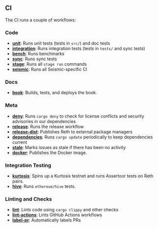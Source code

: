## CI

The CI runs a couple of workflows:

### Code

- **[unit]**: Runs unit tests (tests in `src/`) and doc tests
- **[integration]**: Runs integration tests (tests in `tests/` and sync tests)
- **[bench]**: Runs benchmarks
- **[sync]**: Runs sync tests
- **[stage]**: Runs all `stage run` commands
- **[seismic]**: Runs all Seismic-specific CI

### Docs

- **[book]**: Builds, tests, and deploys the book.

### Meta

- **[deny]**: Runs `cargo deny` to check for license conflicts and security advisories in our dependencies
- **[release]**: Runs the release workflow
- **[release-dist]**: Publishes Reth to external package managers
- **[dependencies]**: Runs `cargo update` periodically to keep dependencies current
- **[stale]**: Marks issues as stale if there has been no activity
- **[docker]**: Publishes the Docker image.

### Integration Testing

- **[kurtosis]**: Spins up a Kurtosis testnet and runs Assertoor tests on Reth pairs.
- **[hive]**: Runs `ethereum/hive` tests.

### Linting and Checks

- **[lint]**: Lints code using `cargo clippy` and other checks
- **[lint-actions]**: Lints GitHub Actions workflows
- **[label-pr]**: Automatically labels PRs

[unit]: https://github.com/SeismicSystems/seismic-reth/blob/main/.github/workflows/unit.yml
[integration]: https://github.com/SeismicSystems/seismic-reth/blob/main/.github/workflows/integration.yml
[bench]: https://github.com/SeismicSystems/seismic-reth/blob/main/.github/workflows/bench.yml
[sync]: https://github.com/SeismicSystems/seismic-reth/blob/main/.github/workflows/sync.yml
[stage]: https://github.com/SeismicSystems/seismic-reth/blob/main/.github/workflows/stage.yml
[book]: https://github.com/SeismicSystems/seismic-reth/blob/main/.github/workflows/book.yml
[deny]: https://github.com/SeismicSystems/seismic-reth/blob/main/.github/workflows/deny.yml
[release]: https://github.com/SeismicSystems/seismic-reth/blob/main/.github/workflows/release.yml
[release-dist]: https://github.com/SeismicSystems/seismic-reth/blob/main/.github/workflows/release-dist.yml
[dependencies]: https://github.com/SeismicSystems/seismic-reth/blob/main/.github/workflows/dependencies.yml
[stale]: https://github.com/SeismicSystems/seismic-reth/blob/main/.github/workflows/stale.yml
[docker]: https://github.com/SeismicSystems/seismic-reth/blob/main/.github/workflows/docker.yml
[kurtosis]: https://github.com/SeismicSystems/seismic-reth/blob/main/.github/workflows/kurtosis.yml
[hive]: https://github.com/SeismicSystems/seismic-reth/blob/main/.github/workflows/hive.yml
[lint]: https://github.com/SeismicSystems/seismic-reth/blob/main/.github/workflows/lint.yml
[lint-actions]: https://github.com/SeismicSystems/seismic-reth/blob/main/.github/workflows/lint-actions.yml
[label-pr]: https://github.com/SeismicSystems/seismic-reth/blob/main/.github/workflows/label-pr.yml
[seismic]: https://github.com/SeismicSystems/seismic-reth/blob/seismic/.github/workflows/seismic.yml